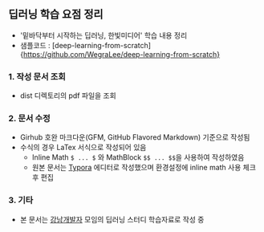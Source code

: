 ## 딥러닝 학습 요점 정리
* '밑바닥부터 시작하는 딥러닝, 한빛미디어' 학습 내용 정리
* 샘플코드 : [deep-learning-from-scratch]{https://github.com/WegraLee/deep-learning-from-scratch}

### 1. 작성 문서 조회
* dist 디렉토리의 pdf 파일을 조회

### 2. 문서 수정
* Girhub 호완 마크다운(GFM, GitHub Flavored Markdown) 기준으로 작성됨 
* 수식의 경우 LaTex 서식으로 작성되어 있음 
    * Inline Math ```$ ... $``` 와 MathBlock ```$$ ... $$```을 사용하여 작성하였음
	* 원본 문서는 [Typora](https://typora.io/) 에디터로 작성했으며 환경설정에 inline math 사용 체크 후 편집

### 3. 기타
* 본 문서는 [강남개발자](https://www.facebook.com/gangnamio/) 모임의 딥러닝 스터디 학습자료로 작성 중
